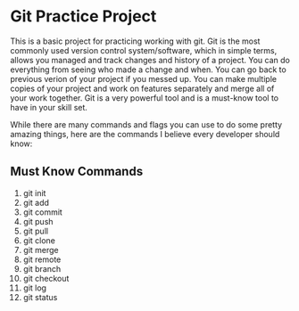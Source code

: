 # Git Practice Project
This is a basic project for practicing working with git. Git is the most commonly used version control system/software, which in simple terms, allows you managed and track changes and history of a project. You can do everything from seeing who made a change and when. You can go back to previous verion of your project if you messed up. You can make multiple copies of your project and work on features separately and merge all of your work together. Git is a very powerful tool and is a must-know tool to have in your skill set. 


While there are many commands and flags you can use to do some pretty amazing things, 
here are the commands I believe every developer should know:

## Must Know Commands
1. git init 
2. git add 
3. git commit 
4. git push 
5. git pull 
6. git clone 
7. git merge 
8. git remote 
9. git branch 
10. git checkout 
11. git log  
12. git status 